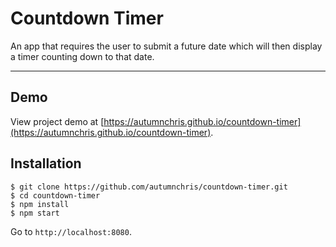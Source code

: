 # Countdown Timer

An app that requires the user to submit a future date which will then display a timer counting down to that date.

---

## Demo

View project demo at [https://autumnchris.github.io/countdown-timer](https://autumnchris.github.io/countdown-timer).

## Installation

```
$ git clone https://github.com/autumnchris/countdown-timer.git
$ cd countdown-timer
$ npm install
$ npm start
```
Go to `http://localhost:8080`.
